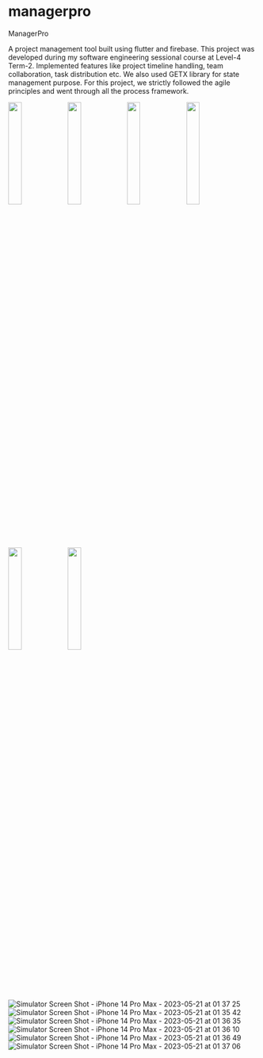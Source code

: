 # managerpro

ManagerPro

A project management tool built using flutter and firebase. This project was developed during my software engineering sessional course at Level-4 Term-2. Implemented features like project timeline handling, team collaboration, task distribution etc. We also used GETX library for state management purpose. For this project, we strictly followed the agile principles and went through all the process framework.


<img src="![Simulator Screen Shot - iPhone 14 Pro Max - 2023-05-21 at 01 37 25](https://github.com/Ajoy-1704001/manager_pro/assets/57573642/f25e9a84-e6e4-45fa-b337-e5174735bd6b)" width="23%"></img> 
<img src="![Simulator Screen Shot - iPhone 14 Pro Max - 2023-05-21 at 01 35 42](https://github.com/Ajoy-1704001/manager_pro/assets/57573642/4e463a9e-a93a-4cbd-848f-89fd900e118e)" width="23%"></img> 
<img src="![Simulator Screen Shot - iPhone 14 Pro Max - 2023-05-21 at 01 36 35](https://github.com/Ajoy-1704001/manager_pro/assets/57573642/6868ba70-20a2-4eff-92cd-0345f1dc2403)" width="23%"></img>
<img src="![Simulator Screen Shot - iPhone 14 Pro Max - 2023-05-21 at 01 36 10](https://github.com/Ajoy-1704001/manager_pro/assets/57573642/d578347d-4517-48eb-b1d9-7b178921377f)" width="23%"></img> 
<img src="![Simulator Screen Shot - iPhone 14 Pro Max - 2023-05-21 at 01 36 49](https://github.com/Ajoy-1704001/manager_pro/assets/57573642/30cf919b-de43-483f-804c-fa6ebb991c42)" width="23%"></img> 
<img src="![Simulator Screen Shot - iPhone 14 Pro Max - 2023-05-21 at 01 37 06](https://github.com/Ajoy-1704001/manager_pro/assets/57573642/26123202-ed35-4583-8925-e679a14badba)" width="23%"></img> 


![Simulator Screen Shot - iPhone 14 Pro Max - 2023-05-21 at 01 37 25](https://github.com/Ajoy-1704001/manager_pro/assets/57573642/f25e9a84-e6e4-45fa-b337-e5174735bd6b)
![Simulator Screen Shot - iPhone 14 Pro Max - 2023-05-21 at 01 35 42](https://github.com/Ajoy-1704001/manager_pro/assets/57573642/4e463a9e-a93a-4cbd-848f-89fd900e118e)
![Simulator Screen Shot - iPhone 14 Pro Max - 2023-05-21 at 01 36 35](https://github.com/Ajoy-1704001/manager_pro/assets/57573642/6868ba70-20a2-4eff-92cd-0345f1dc2403)
![Simulator Screen Shot - iPhone 14 Pro Max - 2023-05-21 at 01 36 10](https://github.com/Ajoy-1704001/manager_pro/assets/57573642/d578347d-4517-48eb-b1d9-7b178921377f)
![Simulator Screen Shot - iPhone 14 Pro Max - 2023-05-21 at 01 36 49](https://github.com/Ajoy-1704001/manager_pro/assets/57573642/30cf919b-de43-483f-804c-fa6ebb991c42)
![Simulator Screen Shot - iPhone 14 Pro Max - 2023-05-21 at 01 37 06](https://github.com/Ajoy-1704001/manager_pro/assets/57573642/26123202-ed35-4583-8925-e679a14badba)

